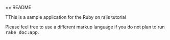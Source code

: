 == README

TThis is a sample application for the Ruby on rails tutorial


Please feel free to use a different markup language if you do not plan to run
<tt>rake doc:app</tt>.
